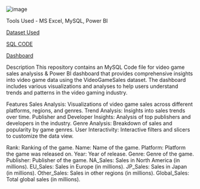![image](https://github.com/Shrishtisinghh2000/Video_Game_Sales_Analysis/assets/119104668/68eb8de3-5758-4c15-8dd9-f96681a34920)




Tools Used - MS Excel, MySQL, Power BI


[Dataset Used](https://www.kaggle.com/code/rhysrw/video-game-sales-analysis/notebook)



[SQL CODE](https://github.com/Shrishtisinghh2000/Video_Game_Sales_Analysis/blob/main/VideoGameSalesAnalysis.sql)


[Dashboard](https://github.com/Shrishtisinghh2000/Video_Game_Sales_Analysis/blob/main/Video_Games_Dashboard.pbix)



Description
This repository contains an MySQL Code file for video game sales analysiss & Power BI dashboard that provides comprehensive insights into video game data using the VideoGameSales dataset. The dashboard includes various visualizations and analyses to help users understand trends and patterns in the video gaming industry.



Features
Sales Analysis: Visualizations of video game sales across different platforms, regions, and genres.
Trend Analysis: Insights into sales trends over time.
Publisher and Developer Insights: Analysis of top publishers and developers in the industry.
Genre Analysis: Breakdown of sales and popularity by game genres.
User Interactivity: Interactive filters and slicers to customize the data view.


Rank: Ranking of the game.
Name: Name of the game.
Platform: Platform the game was released on.
Year: Year of release.
Genre: Genre of the game.
Publisher: Publisher of the game.
NA_Sales: Sales in North America (in millions).
EU_Sales: Sales in Europe (in millions).
JP_Sales: Sales in Japan (in millions).
Other_Sales: Sales in other regions (in millions).
Global_Sales: Total global sales (in millions).

